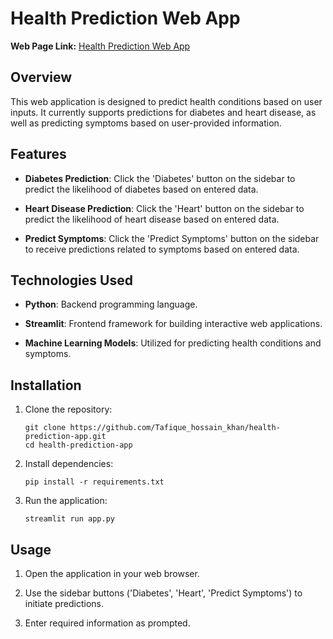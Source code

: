 
# Health Prediction Web App

**Web Page Link:** [Health Prediction Web App](https://your-webpage-link.com)

## Overview

This web application is designed to predict health conditions based on user inputs. It currently supports predictions for diabetes and heart disease, as well as predicting symptoms based on user-provided information.

## Features

- **Diabetes Prediction**: Click the 'Diabetes' button on the sidebar to predict the likelihood of diabetes based on entered data.
  
- **Heart Disease Prediction**: Click the 'Heart' button on the sidebar to predict the likelihood of heart disease based on entered data.
  
- **Predict Symptoms**: Click the 'Predict Symptoms' button on the sidebar to receive predictions related to symptoms based on entered data.

## Technologies Used

- **Python**: Backend programming language.
  
- **Streamlit**: Frontend framework for building interactive web applications.
  
- **Machine Learning Models**: Utilized for predicting health conditions and symptoms.

## Installation

1. Clone the repository:

   ```
   git clone https://github.com/Tafique_hossain_khan/health-prediction-app.git
   cd health-prediction-app
   ```

2. Install dependencies:

   ```
   pip install -r requirements.txt
   ```

3. Run the application:

   ```
   streamlit run app.py
   ```

## Usage

1. Open the application in your web browser.
  
2. Use the sidebar buttons ('Diabetes', 'Heart', 'Predict Symptoms') to initiate predictions.
  
3. Enter required information as prompted.

